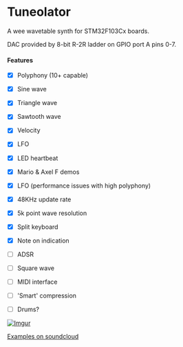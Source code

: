 # Tuneolator

A wee wavetable synth for STM32F103Cx boards.

DAC provided by 8-bit R-2R ladder on GPIO port A pins 0-7.

#### Features
- [x] Polyphony (10+ capable)
- [x] Sine wave
- [x] Triangle wave
- [x] Sawtooth wave
- [x] Velocity
- [x] LFO
- [x] LED heartbeat
- [x] Mario & Axel F demos
- [x] LFO (performance issues with high polyphony)
- [x] 48KHz update rate
- [x] 5k point wave resolution
- [x] Split keyboard
- [x] Note on indication

- [ ] ADSR
- [ ] Square wave
- [ ] MIDI interface
- [ ] 'Smart' compression
- [ ] Drums?


[![Imgur](https://i.imgur.com/Zxr6q0im.png)](https://i.imgur.com/Zxr6q0i.png)

[Examples on soundcloud](https://soundcloud.com/user-386388169-92353866/sets/tuneolator-examples)
